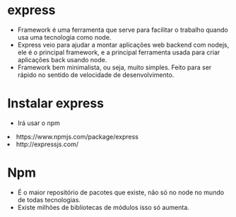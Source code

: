 # express

- Framework é uma ferramenta que serve para facilitar o trabalho quando usa uma tecnologia como node.
- Express veio para ajudar a montar aplicações web backend com nodejs, ele é o principal framework, e a principal ferramenta usada para criar aplicações back usando node.
- Framework bem minimalista, ou seja, muito simples. Feito para ser rápido no sentido de velocidade de desenvolvimento. 

# Instalar express

- Irá usar o npm  

<li>https://www.npmjs.com/package/express</li>
<li>http://expressjs.com/</li>

# Npm

- É o maior repositório de pacotes que existe, não só no node no mundo de todas tecnologias.
- Existe milhões de bibliotecas de módulos isso só aumenta.